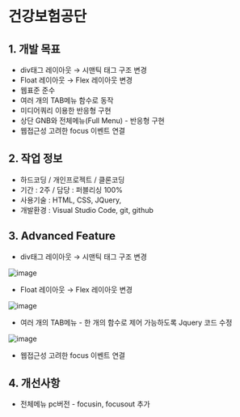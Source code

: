 # 건강보험공단

## 1. 개발 목표
* div태그 레이아웃 → 시맨틱 태그 구조 변경
* Float 레이아웃 → Flex 레이아웃 변경
* 웹표준 준수
* 여러 개의 TAB메뉴 함수로 동작 
* 미디어쿼리 이용한 반응형 구현
* 상단 GNB와 전체메뉴(Full Menu) - 반응형 구현
* 웹접근성 고려한 focus 이벤트 연결



## 2. 작업 정보
* 하드코딩 / 개인프로젝트 / 클론코딩
* 기간 : 2주 / 담당 : 퍼블리싱 100%
* 사용기술 : HTML, CSS, JQuery, 
* 개발환경 : Visual Studio Code, git, github




## 3. Advanced Feature
* div태그 레이아웃 → 시맨틱 태그 구조 변경


![image](https://user-images.githubusercontent.com/126562076/224894997-bc2fa4c1-25f2-4aad-a8f3-bdb4771b7858.png)


* Float 레이아웃 → Flex 레이아웃 변경


![image](https://user-images.githubusercontent.com/126562076/224894923-12e4d26b-80a3-4396-b0e5-361abfde6d66.png)


* 여러 개의 TAB메뉴 - 한 개의 함수로 제어 가능하도록 Jquery 코드 수정

![image](https://user-images.githubusercontent.com/126562076/224895027-f8cdd1f0-20d4-4d43-aa5d-d2a5f61f13d0.png)

* 웹접근성 고려한 focus 이벤트 연결



## 4. 개선사항

* 전체메뉴 pc버전 - focusin, focusout 추가



